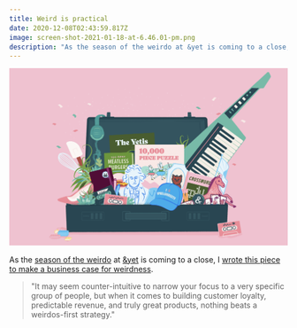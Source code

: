 ```yaml
---
title: Weird is practical
date: 2020-12-08T02:43:59.817Z
image: screen-shot-2021-01-18-at-6.46.01-pm.png
description: "As the season of the weirdo at &yet is coming to a close, I wrote this piece to make a business case for weirdness..."
---
```

![A suitcase full of weird things, like a keytar, an "I love spreadsheets" hat, a high heeled shoe, and more.](screen-shot-2021-01-18-at-6.46.01-pm.png)

As the [season of the weirdo](https://find.yourweirdos.com) at [&yet](https://andyet.com) is coming to a close, I [wrote this piece to make a business case for weirdness](https://find.yourweirdos.com/posts/weird-is-practical).

> "It may seem counter-intuitive to narrow your focus to a very specific group of people, but when it comes to building customer loyalty, predictable revenue, and truly great products, nothing beats a weirdos-first strategy."
